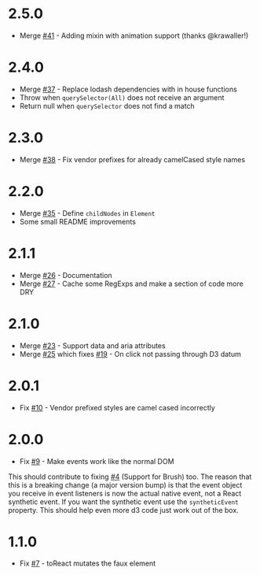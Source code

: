 # 2.5.0

 * Merge [#41](https://github.com/Olical/react-faux-dom/pull/41) - Adding mixin with animation support (thanks @krawaller!)

# 2.4.0

 * Merge [#37](https://github.com/Olical/react-faux-dom/pull/37) - Replace lodash dependencies with in house functions
 * Throw when `querySelector(All)` does not receive an argument
 * Return null when `querySelector` does not find a match

# 2.3.0

 * Merge [#38](https://github.com/Olical/react-faux-dom/pull/38) - Fix vendor prefixes for already camelCased style names

# 2.2.0

 * Merge [#35](https://github.com/Olical/react-faux-dom/pull/35) - Define `childNodes` in `Element`
 * Some small README improvements

# 2.1.1

 * Merge [#26](https://github.com/Olical/react-faux-dom/pull/26) - Documentation
 * Merge [#27](https://github.com/Olical/react-faux-dom/pull/27) - Cache some RegExps and make a section of code more DRY

# 2.1.0

 * Merge [#23](https://github.com/Olical/react-faux-dom/pull/23) - Support data and aria attributes
 * Merge [#25](https://github.com/Olical/react-faux-dom/pull/25) which fixes [#19](https://github.com/Olical/react-faux-dom/issues/19) - On click not passing through D3 datum

# 2.0.1

 * Fix [#10](https://github.com/Olical/react-faux-dom/issues/10) - Vendor prefixed styles are camel cased incorrectly

# 2.0.0

 * Fix [#9](https://github.com/Olical/react-faux-dom/issues/9) - Make events work like the normal DOM

This should contribute to fixing [#4](https://github.com/Olical/react-faux-dom/issues/4) (Support for Brush) too. The reason that this is a breaking change (a major version bump) is that the event object you receive in event listeners is now the actual native event, not a React synthetic event. If you want the synthetic event use the `syntheticEvent` property. This should help even more d3 code just work out of the box.

# 1.1.0

 * Fix [#7](https://github.com/Olical/react-faux-dom/issues/7) - toReact mutates the faux element
